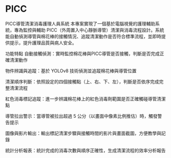 # PICC
PICC導管清潔消毒護理人員系統
本專案實現了一個基於電腦視覺的護理輔助系統，專為監控與輔助 PICC（外周置入中心靜脈導管）清潔與消毒流程設計。系統能自動偵測導管與棉花棒的接觸情況、追蹤清潔動作是否符合標準流程，並即時提供提示，提升護理品質與病人安全。

功能特點
自動接觸偵測：實時監控棉花棒與PICC導管是否接觸，判斷是否完成正確清潔動作

物件辨識與追蹤：基於 YOLOv8 技術偵測並追蹤棉花棒與導管位置

清潔順序判斷：依照設定的四個接觸點（上、右、下、左），判斷是否依序完成完整清潔流程

紅色消毒標記追蹤：進一步辨識棉花棒上的紅色消毒劑範圍是否正確觸碰導管清潔點

導管拉出警示：當導管被拉出超過 5 公分（以畫面中像素比例推估）時，觸發警告提示

圖像與影片輸出：輸出標記清潔步驟與接觸時間的影片與畫面截圖，方便教學與記錄

統計分析報表：統計完成的消毒次數與順序正確性，生成清潔流程的效率分析報告
